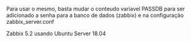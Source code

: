 Para usar o mesmo, basta mudar o conteudo variavel PASSDB para ser adicionado a senha para a banco de dados (zabbix) e na configuração zabbix_server.conf

Zabbix 5.2 usando Ubuntu Server 18.04

